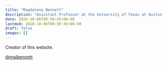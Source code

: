 ```yaml
---
title: "Magdalena Bennett"
description: "Assistant Professor at the University of Texas at Austin and #rstats enthusiast"
date: 2020-10-06T08:50:45+00:00
lastmod: 2020-10-06T08:50:45+00:00
draft: false
images: []
---
```


Creator of this website.

[@maibennett](https://twitter.com/maibennett)
